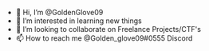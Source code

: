 - 👋 Hi, I’m @GoldenGlove09
- 👀 I’m interested in learning new things
- 💞️ I’m looking to collaborate on Freelance Projects/CTF's 
- 📫 How to reach me @Golden_glove09#0555 Discord

<!---
GoldenGlove09/GoldenGlove09 is a ✨ special ✨ repository because its `README.md` (this file) appears on your GitHub profile.
You can click the Preview link to take a look at your changes.
--->
